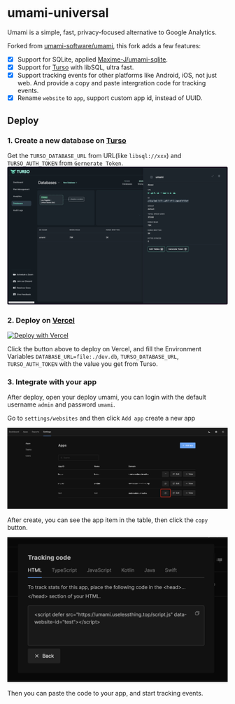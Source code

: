 # umami-universal

Umami is a simple, fast, privacy-focused alternative to Google Analytics.

Forked from [umami-software/umami](https://github.com/umami-software/umami), this fork adds a few features:

- [x] Support for SQLite, applied [Maxime-J/umami-sqlite](https://github.com/Maxime-J/umami-sqlite).
- [x] Support for [Turso](https://turso.tech) with libSQL, ultra fast.
- [x] Support tracking events for other platforms like Android, iOS, not just web. And provide a copy and paste intergration code for tracking events.
- [x] Rename `website` to `app`, support custom app id, instead of UUID.

## Deploy

### 1. Create a new database on [Turso](https://turso.tech)

Get the `TURSO_DATABASE_URL` from URL(like `libsql://xxx`) and `TURSO_AUTH_TOKEN` from `Gernerate Token`.
![turso](docs/turso.png)

### 2. Deploy on [Vercel](https://vercel.com)

<a href="https://vercel.com/new/clone?repository-url=https%3A%2F%2Fgithub.com%2Fkusstar%2Fumami-universal&amp;env=DATABASE_URL,TURSO_DATABASE_URL,TURSO_AUTH_TOKEN" target="_blank"><img src="https://vercel.com/button" alt="Deploy with Vercel"></a>

Click the button above to deploy on Vercel, and fill the Environment Variables `DATABASE_URL=file:./dev.db`, `TURSO_DATABASE_URL`, `TURSO_AUTH_TOKEN` with the value you get from Turso.

### 3. Integrate with your app

After deploy, open your deploy umami, you can login with the default username `admin` and password `umami`.

Go to `settings/websites` and then click `Add app` create a new app

![create](docs/create.png)

After create, you can see the app item in the table, then click the `copy` button.

![copy](docs/copy.png)

Then you can paste the code to your app, and start tracking events.
